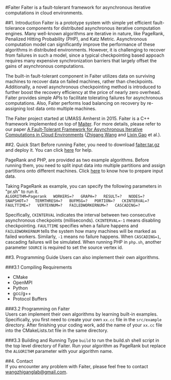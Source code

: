 
#Faiter
Faiter is a fault-tolerant framework for asynchronous iterative computations in cloud environments.

##1. Introduction
Faiter is a prototype system with simple yet efficient fault-tolerance components for distributed asynchronous iterative computation  engines. Many well-known algorithms are iterative in nature, like PageRank, Penalized Hitting Probability (PHP), and Katz Metric.  Asynchronous  computation model can significantly improve the performance of these algorithms in distributed environments. However, it is challenging  to recover from failures in such a model, since a typical checkpointing based appoach requires many expensive synchronization barriers 
that largely offset the gains of asynchronous computations. 

The built-in fault-tolerant component in Faiter utilizes data on surviving machines to recover data on failed machines, rather than  checkpoints. Additionally, a novel asynchronous checkpointing method is introduced to further boost the recovery efficiency at the price  of nearly zero overhead. Faiter provides simple APIs to facilitate tolerating failures for asynchronous computations. Also, Faiter  performs load balancing on recovery by re-assigning lost data onto multiple machines. 

The Faiter project started at UMASS Amherst in 2015. Faiter is a C++ framework implemented on top of [Maiter](https://code.google.com/archive/p/maiter/). For more details, please refer to our paper [A Fault-Tolerant Framework for Asynchronous
Iterative Computations in Cloud Environments](http://dl.acm.org/citation.cfm?id=2987552) ([Zhigang Wang](https://sites.google.com/site/wzg1210/) and [Lixin Gao](http://www-unix.ecs.umass.edu/~lgao/) et al.). 
 

##2. Quick Start
Before running Faiter, you need to download [faiter.tar.gz](https://github.com/HybridGraph/Faiter/blob/master/faiter.tar.gz) and deploy it. You can click [here](https://code.google.com/archive/p/maiter/wikis/Guidance.wiki) for help.

PageRank and PHP, are provided as two example algorithms. Before running them, you need to split input data into multiple partitions and assign partitions onto different machines. Click [here](https://code.google.com/archive/p/maiter/wikis/Guidance.wiki) to know how to prepare input data. 

Taking PageRank as example, you can specify the following parameters in "pr.sh" to run it.  
`ALGORITHM=Pagerank  
WORKERS=?  
GRAPH=?  
RESULT=?  
NODES=?  
SNAPSHOT=?  
TERMTHRESH=?  
BUFMSG=?  
PORTION=?  
CKINTERVAL=?  
FAULTTIME=?  
VERTEXNUM=?  
FAILEDWORKERNUM=?  
CASCADING=?`  

Specifically, `CKINTERVAL` indicates the interval between two consecutive asynchronous checkpoints (milliseconds). `CKINTERVAL=-1` means disabling checkpointing. `FAULTTIME` specifies when a failure happens and `FAILEDWORKERNUM` tells the system how many machines will be marked as failed workers. Similarly, `-1` means no failure happens. When `CASCADING=1`, cascading failures will be simulated. When running PHP in `php.sh`, another parameter `SOURCE` is required to set the source vertex id.  

##3. Programming Guide
Users can also implement their own algorithms.  

###3.1 Compiling Requirements
* CMake  
* OpenMPI  
* Python  
* gcc/g++
* Protocol Buffers 

###3.2 Programming on Faiter   
Users can implement their own algorithms by learning built-in examples. Specifically, you first need to create your own `xx.cc` file in the `src/example` directory. After finishing your coding work, add the name of your `xx.cc` file into the CMakeLists.txt file in the same directory.

###3.3 Building and Running 
Type `build` to run the build.sh shell script in the top level directory of Faiter. Run your algorithm as PageRank but replace the `ALGORITHM` parameter with your algorithm name.

##4. Contact  
If you encounter any problem with Faiter, please feel free to contact wangzhiganglab@gmail.com.
